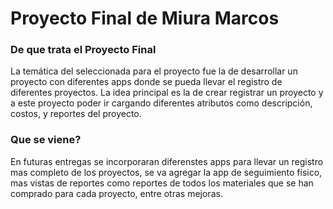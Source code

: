 # Proyecto Final de Miura Marcos
### De que trata el Proyecto Final
La temática del seleccionada para el proyecto fue la de desarrollar un proyecto con diferentes apps donde se pueda llevar el registro de diferentes proyectos. La idea principal es la de crear registrar un proyecto y a este proyecto poder ir cargando diferentes atributos como descripción, costos, y reportes del proyecto.</p>
### Que se viene?
En futuras entregas se incorporaran diferenstes apps para llevar un registro mas completo de los proyectos, se va agregar la app de seguimiento físico, mas vistas de reportes como reportes de todos los materiales que se han comprado para cada proyecto, entre otras mejoras.
